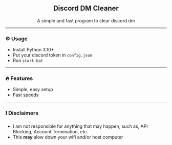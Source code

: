<div align="center">
  
  <h2 align="center">Discord DM Cleaner</h2>
  <p align="center">
    A simple and fast program to clear discord dm
  </p>
</div>

---

### ⚙️ Usage

- Install Python 3.10+
- Put your discord token in `config.json`
- Run `start.bat`

---

### 🔥 Features

- Simple, easy setup
- Fast speeds

---

### ❗ Disclaimers

- I am not responsible for anything that may happen, such as, API Blocking, Account Termination, etc.
- This **may** slow down your wifi and/or host computer

